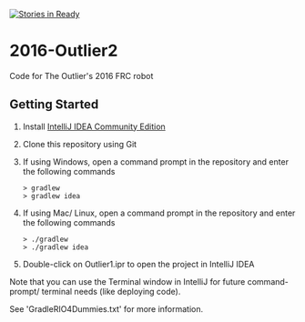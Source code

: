 [![Stories in Ready](https://badge.waffle.io/frc5687/2016-Outlier2.png?label=ready&title=Ready)](https://waffle.io/frc5687/2016-Outlier2)
# 2016-Outlier2
Code for The Outlier's 2016 FRC robot

## Getting Started
1. Install [IntelliJ IDEA Community Edition](https://www.jetbrains.com/idea/download/)
2. Clone this repository using Git
3. If using Windows, open a command prompt in the repository and enter the following commands
  
      ```
      > gradlew
      > gradlew idea
      ```
      
3. If using Mac/ Linux, open a command prompt in the repository and enter the following commands
  
      ```
      > ./gradlew
      > ./gradlew idea
      ```
      
4. Double-click on Outlier1.ipr to open the project in IntelliJ IDEA

Note that you can use the Terminal window in IntelliJ for future command-prompt/ terminal needs (like deploying code).

See 'GradleRIO4Dummies.txt' for more information.
